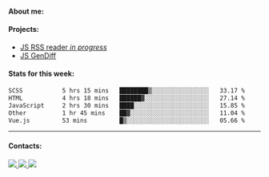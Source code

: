 #### About me:

#### Projects:
- [JS RSS reader *in progress*](https://github.com/GKoil/frontend-project-lvl3)
- [JS GenDiff](https://github.com/GKoil/GenDiff)

#### Stats for this week:
<!--START_SECTION:waka-->

```txt
SCSS           5 hrs 15 mins   ████████▒░░░░░░░░░░░░░░░░   33.17 %
HTML           4 hrs 18 mins   ██████▓░░░░░░░░░░░░░░░░░░   27.14 %
JavaScript     2 hrs 30 mins   ████░░░░░░░░░░░░░░░░░░░░░   15.85 %
Other          1 hr 45 mins    ██▓░░░░░░░░░░░░░░░░░░░░░░   11.04 %
Vue.js         53 mins         █▒░░░░░░░░░░░░░░░░░░░░░░░   05.66 %
```

<!--END_SECTION:waka-->
---
#### Contacts:

<a target='_blank' title='LinkedIn' href="https://www.linkedin.com/in/gkoil/">
  <img src="https://img.shields.io/badge/LinkedIn-0077B5?style=for-the-badge&logo=linkedin&logoColor=white" />
</a>
<a target='_blank' title='Telegram' href="https://t.me/gkoil">
  <img src="https://img.shields.io/badge/Telegram-2CA5E0?style=for-the-badge&logo=telegram&logoColor=white" />
</a>
<a target='_blank' title='Gmail' href="mailto: gk.grigorev@gmail.com">
  <img src="https://img.shields.io/badge/Gmail-D14836?style=for-the-badge&logo=gmail&logoColor=white" />
</a>

